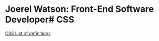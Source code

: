 # Joerel Watson: Front-End Software Developer# CSS
[CSS List of definitions](https://evangelion343.netlify.app/)
